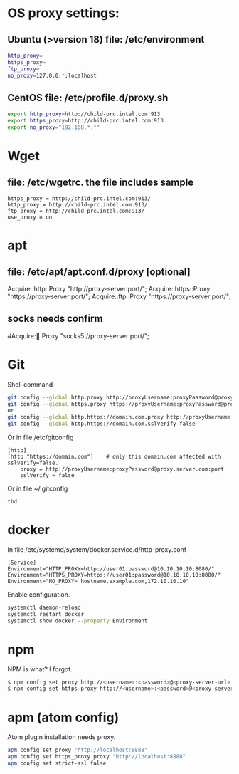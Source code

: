 # OS proxy settings:
## Ubuntu (>version 18) file: /etc/environment
```bash
http_proxy=
https_proxy=
ftp_proxy=
no_proxy=127.0.0.*;localhost
```

## CentOS file: /etc/profile.d/proxy.sh
```bash
export http_proxy=http://child-prc.intel.com:913
export https_proxy=http://child-prc.intel.com:913
export no_proxy="192.168.*.*"
```


# Wget
## file: /etc/wgetrc. the file includes sample
```text
https_proxy = http://child-prc.intel.com:913/
http_proxy = http://child-prc.intel.com:913/
ftp_proxy = http://child-prc.intel.com:913/
use_proxy = on
```


# apt
## file: /etc/apt/apt.conf.d/proxy [optional]
Acquire::http::Proxy "http://proxy-server:port/";
Acquire::https::Proxy "https://proxy-server:port/";
Acquire::ftp::Proxy "https://proxy-server:port/";
## socks needs confirm
#Acquire::socks::Proxy "socks5://proxy-server:port/"; 


# Git
Shell command
```bash
git config --global http.proxy http://proxyUsername:proxyPassword@proxy.server.com:port
git config --global https.proxy https://proxyUsername:proxyPassword@proxy.server.com:port
or
git config --global http.https://domain.com.proxy http://proxyUsername:proxyPassword@proxy.server.com:port
git config --global http.https://domain.com.sslVerify false
```

Or in file /etc/gitconfig
```text
[http]
[http "https://domain.com"]    # only this domain.com affected with sslverify=false.
	proxy = http://proxyUsername:proxyPassword@proxy.server.com:port
	sslVerify = false
```

Or in file ~/.gitconfig
```text
tbd
```


# docker
In file /etc/systemd/system/docker.service.d/http-proxy.conf
```text
[Service]
Environment="HTTP_PROXY=http://user01:password@10.10.10.10:8080/"
Environment="HTTPS_PROXY=https://user01:password@10.10.10.10:8080/"
Environment="NO_PROXY= hostname.example.com,172.10.10.10"
```
Enable configuration.
```bash
systemctl daemon-reload
systemctl restart docker
systemctl show docker --property Environment
```

# npm
NPM is what? I forgot.
```bash
$ npm config set proxy http://<username>:<password>@<proxy-server-url>:<port>
$ npm config set https-proxy http://<username>:<password>@<proxy-server-url>:<port>
```


# apm (atom config)
Atom plugin installation needs proxy.
```bash
apm config set proxy "http://localhost:8888"
apm config set https_proxy proxy "http://localhost:8888"
apm config set strict-ssl false
```
